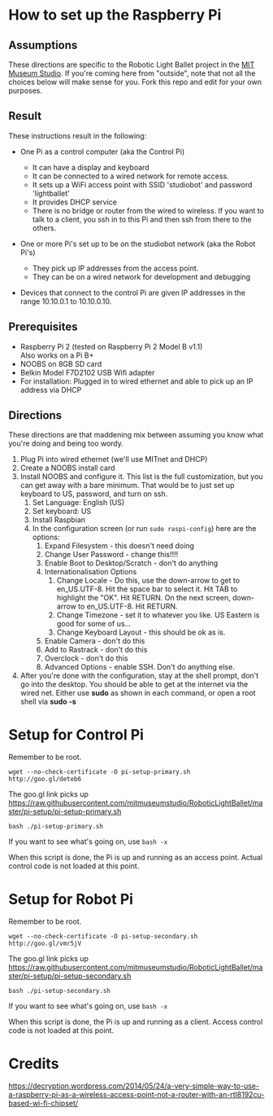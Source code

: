# How to set up the Raspberry Pi

## Assumptions
These directions are specific to the Robotic Light Ballet project in the [MIT Museum Studio](http://mitmuseumstudio.mit.edu). If you're coming here from "outside", note that not all the choices below will make sense for you. Fork this repo and edit for your own purposes.

## Result
These instructions result in the following:

* One Pi as a control computer (aka the Control Pi)
	* It can have a display and keyboard
	* It can be connected to a wired network for remote access.
	* It sets up a WiFi access point with SSID 'studiobot' and password 'lightballet'
	* It provides DHCP service
	* There is no bridge or router from the wired to wireless. If you want to talk to a client, you ssh in to this Pi and then ssh from there to the others.

* One or more Pi's set up to be on the studiobot network (aka the Robot Pi's)
	* They pick up IP addresses from the access point.
	* They can be on a wired network for development and debugging

* Devices that connect to the control Pi are given IP addresses in the range 10.10.0.1 to 10.10.0.10.

## Prerequisites
* Raspberry Pi 2 (tested on Raspberry Pi 2 Model B v1.1)  
Also works on a Pi B+
* NOOBS on 8GB SD card
* Belkin Model F7D2102 USB Wifi adapter
* For installation: Plugged in to wired ethernet and able to pick up an IP address via DHCP

## Directions

These directions are that maddening mix between assuming you know what you're doing and being too wordy.

1. Plug Pi into wired ethernet (we'll use MITnet and DHCP)
1. Create a NOOBS install card
1. Install NOOBS and configure it. This list is the full customization, but you can get away with a bare minimum. That would be to just set up keyboard to US, password, and turn on ssh.
	1. Set Language: English (US)
	1. Set keyboard: US
	1. Install Raspbian
	1. In the configuration screen (or run ``sudo raspi-config``) here are the options:
		1. Expand Filesystem - this doesn't need doing
		1. Change User Password - change this!!!!
		1. Enable Boot to Desktop/Scratch - don't do anything
		1. Internationalisation Options
			1. Change Locale - Do this, use the down-arrow to get to en_US.UTF-8. Hit the space bar to select it. Hit TAB to highlight the "OK". Hit RETURN. On the next screen, down-arrow to en_US.UTF-8. Hit RETURN.
			1. Change Timezone - set it to whatever you like. US Eastern is good for some of us...
			1. Change Keyboard Layout - this should be ok as is.
		1. Enable Camera - don't do this
		1. Add to Rastrack - don't do this
		1. Overclock - don't do this
		1. Advanced Options - enable SSH. Don't do anything else.
1. After you're done with the configuration, stay at the shell prompt, don't go into the desktop. You should be able to get at the internet via the wired net. Either use **sudo** as shown in each command, or open a root shell via **sudo -s**   
 
# Setup for Control Pi

Remember to be root.

``wget --no-check-certificate -O pi-setup-primary.sh http://goo.gl/deteb6``

The goo.gl link picks up https://raw.githubusercontent.com/mitmuseumstudio/RoboticLightBallet/master/pi-setup/pi-setup-primary.sh

``bash ./pi-setup-primary.sh``

If you want to see what's going on, use ``bash -x``

When this script is done, the Pi is up and running as an access point. Actual control code is not loaded at this point.

# Setup for Robot Pi

Remember to be root.

``wget --no-check-certificate -O pi-setup-secondary.sh http://goo.gl/vmr5jV``

The goo.gl link picks up https://raw.githubusercontent.com/mitmuseumstudio/RoboticLightBallet/master/pi-setup/pi-setup-secondary.sh

``bash ./pi-setup-secondary.sh``

If you want to see what's going on, use ``bash -x``

When this script is done, the Pi is up and running as a client. Access control code is not loaded at this point.


# Credits  
https://decryption.wordpress.com/2014/05/24/a-very-simple-way-to-use-a-raspberry-pi-as-a-wireless-access-point-not-a-router-with-an-rtl8192cu-based-wi-fi-chipset/
